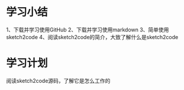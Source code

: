 # 学习小结 #
1、下载并学习使用GitHub
2、下载并学习使用markdown
3、简单使用sketch2code
4、阅读sketch2code的简介，大致了解什么是sketch2code
# 学习计划 #
阅读sketch2code源码，了解它是怎么工作的